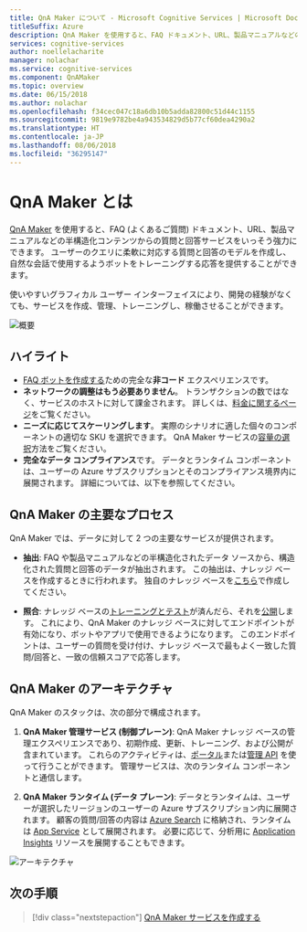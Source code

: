 ```yaml
---
title: QnA Maker について - Microsoft Cognitive Services | Microsoft Docs
titleSuffix: Azure
description: QnA Maker を使用すると、FAQ ドキュメント、URL、製品マニュアルなどの半構造化コンテンツからの質問と回答サービスをいっそう強力にできます。
services: cognitive-services
author: noellelacharite
manager: nolachar
ms.service: cognitive-services
ms.component: QnAMaker
ms.topic: overview
ms.date: 06/15/2018
ms.author: nolachar
ms.openlocfilehash: f34cec047c18a6db10b5adda82800c51d44c1155
ms.sourcegitcommit: 9819e9782be4a943534829d5b77cf60dea4290a2
ms.translationtype: HT
ms.contentlocale: ja-JP
ms.lasthandoff: 08/06/2018
ms.locfileid: "36295147"
---
```

# <a name="what-is-qna-maker"></a>QnA Maker とは

[QnA Maker](https://qnamaker.ai) を使用すると、FAQ (よくあるご質問) ドキュメント、URL、製品マニュアルなどの半構造化コンテンツからの質問と回答サービスをいっそう強力にできます。 ユーザーのクエリに柔軟に対応する質問と回答のモデルを作成し、自然な会話で使用するようボットをトレーニングする応答を提供することができます。

使いやすいグラフィカル ユーザー インターフェイスにより、開発の経験がなくても、サービスを作成、管理、トレーニングし、稼働させることができます。

![概要](../media/qnamaker-overview-learnabout/overview.png)

## <a name="highlights"></a>ハイライト

- [FAQ ボットを作成する](https://aka.ms/qnamaker-docs-create-faqbot)ための完全な**非コード** エクスペリエンスです。
- **ネットワークの調整はもう必要ありません**。 トランザクションの数ではなく、サービスのホストに対して課金されます。 詳しくは、[料金に関するページ](https://aka.ms/qnamaker-docs-pricing)をご覧ください。
- **ニーズに応じてスケーリングします**。 実際のシナリオに適した個々のコンポーネントの適切な SKU を選択できます。 QnA Maker サービスの[容量の選択](https://aka.ms/qnamaker-docs-capacity)方法をご覧ください。
- **完全なデータ コンプライアンス**です。 データとランタイム コンポーネントは、ユーザーの Azure サブスクリプションとそのコンプライアンス境界内に展開されます。 詳細については、以下を参照してください。

## <a name="key-qna-maker-processes"></a>QnA Maker の主要なプロセス

QnA Maker では、データに対して 2 つの主要なサービスが提供されます。

* **抽出**: FAQ や製品マニュアルなどの半構造化されたデータ ソースから、構造化された質問と回答のデータが抽出されます。 この抽出は、ナレッジ ベースを作成するときに行われます。 独自のナレッジ ベースを[こちら](https://aka.ms/qnamaker-docs-createkb)で作成してください。

* **照合**: ナレッジ ベースの[トレーニングとテスト](https://aka.ms/qnamaker-docs-trainkb)が済んだら、それを[公開](https://aka.ms/qnamaker-docs-publishkb)します。 これにより、QnA Maker のナレッジ ベースに対してエンドポイントが有効になり、ボットやアプリで使用できるようになります。 このエンドポイントは、ユーザーの質問を受け付け、ナレッジ ベースで最もよく一致した質問/回答と、一致の信頼スコアで応答します。

## <a name="qna-maker-architecture"></a>QnA Maker のアーキテクチャ

QnA Maker のスタックは、次の部分で構成されます。

1. **QnA Maker 管理サービス (制御プレーン)**: QnA Maker ナレッジ ベースの管理エクスペリエンスであり、初期作成、更新、トレーニング、および公開が含まれています。 これらのアクティビティは、[ポータル](https://qnamaker.ai)または[管理 API](https://aka.ms/qnamaker-v4-apis) を使って行うことができます。 管理サービスは、次のランタイム コンポーネントと通信します。

2. **QnA Maker ランタイム (データ プレーン)**: データとランタイムは、ユーザーが選択したリージョンのユーザーの Azure サブスクリプション内に展開されます。 顧客の質問/回答の内容は [Azure Search](https://azure.microsoft.com/services/search/) に格納され、ランタイムは [App Service](https://azure.microsoft.com/services/app-service/) として展開されます。 必要に応じて、分析用に [Application Insights](https://azure.microsoft.com/services/application-insights/) リソースを展開することもできます。

![アーキテクチャ](../media/qnamaker-overview-learnabout/architecture.png)

## <a name="next-steps"></a>次の手順

> [!div class="nextstepaction"]
> [QnA Maker サービスを作成する](../how-to/set-up-qnamaker-service-azure.md)
